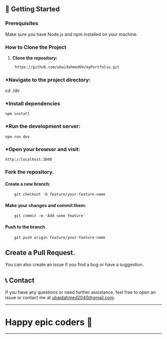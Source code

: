 ## 🚀 Getting Started

### Prerequisites
Make sure you have Node.js and npm installed on your machine.

### How to Clone the Project

1. **Clone the repository:**
   ```bash
    https://github.com/ubaidahmed04/myPortfolio.git


### *Navigate to the project directory:
  cd ./dir

### *Install dependencies
    npm install

### *Run the development server:
    npm run dev

### *Open your browser and visit:
    http://localhost:3000

### Fork the repository.
  #### Create a new branch:
        git checkout -b feature/your-feature-name
  #### Make your changes and commit them:
        git commit -m 'Add some feature'
  #### Push to the branch
        git push origin feature/your-feature-name

## Create a Pull Request.
You can also create an issue if you find a bug or have a suggestion.

## 📞 Contact
If you have any questions or need further assistance, feel free to open an issue or contact me at ubaidahmed2040@gmail.com.

___

# Happy epic coders 🎉

___

